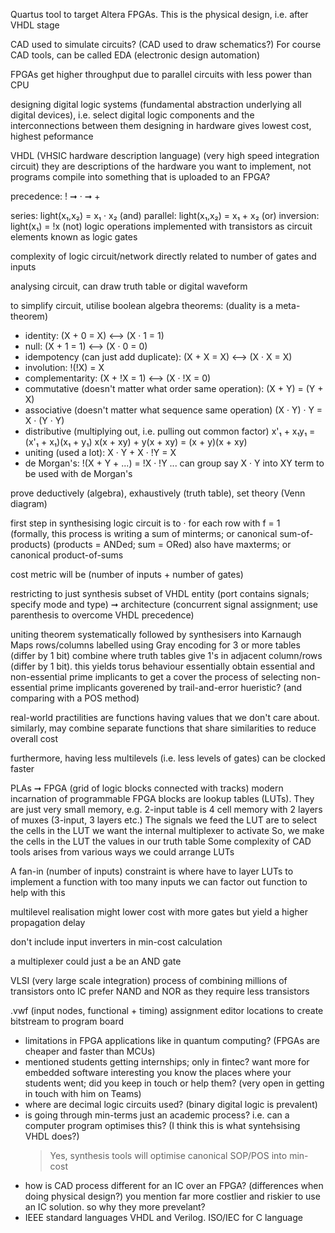 <!-- SPDX-License-Identifier: zlib-acknowledgement -->

Quartus tool to target Altera FPGAs. 
This is the physical design, i.e. after VHDL stage

CAD used to simulate circuits? (CAD used to draw schematics?)
For course CAD tools, can be called EDA (electronic design automation)

FPGAs get higher throughput due to parallel circuits with less power than CPU

designing digital logic systems (fundamental abstraction underlying all digital devices), 
i.e. select digital logic components and the interconnections between them
designing in hardware gives lowest cost, highest peformance 

VHDL (VHSIC hardware description language) (very high speed integration circuit)
they are descriptions of the hardware you want to implement, not programs
compile into something that is uploaded to an FPGA?

precedence: ! ➞ · ➞ +

series: light(x₁,x₂) = x₁ · x₂ (and)
parallel: light(x₁,x₂) = x₁ + x₂ (or)
inversion: light(x₁) = !x (not)
logic operations implemented with transistors as circuit elements known as logic gates

complexity of logic circuit/network directly related to number of gates and inputs

analysing circuit, can draw truth table or digital waveform 

to simplify circuit, utilise boolean algebra theorems:
(duality is a meta-theorem)
- identity: (X + 0 = X) ⟷ (X · 1 = 1)
- null: (X + 1 = 1) ⟷ (X · 0 = 0)
- idempotency (can just add duplicate): (X + X = X) ⟷ (X · X = X)
- involution: !(!X) = X
- complementarity: (X + !X = 1) ⟷ (X · !X = 0)
- commutative (doesn't matter what order same operation): (X + Y) = (Y + X)
- associative (doesn't matter what sequence same operation) (X · Y) · Y = X · (Y · Y)
- distributive (multiplying out, i.e. pulling out common factor) 
x'₁ + x₁y₁ = (x'₁ + x₁)(x₁ + y₁)
x(x + xy) + y(x + xy) = (x + y)(x + xy)
- uniting (used a lot): X · Y + X · !Y = X 
- de Morgan's: !(X + Y + ...) = !X · !Y ...
can group say X · Y into XY term to be used with de Morgan's

prove deductively (algebra), exhaustively (truth table), set theory (Venn diagram)

first step in synthesising logic circuit is to · for each row with f = 1  
(formally, this process is writing a sum of minterms; or canonical sum-of-products)
(products = ANDed; sum = ORed)
also have maxterms; or canonical product-of-sums

cost metric will be (number of inputs + number of gates)

restricting to just synthesis subset of VHDL
entity (port contains signals; specify mode and type) ➞ 
architecture (concurrent signal assignment; use parenthesis to overcome VHDL precedence)

uniting theorem systematically followed by synthesisers into Karnaugh Maps
rows/columns labelled using Gray encoding for 3 or more tables (differ by 1 bit)
combine where truth tables give 1's in adjacent column/rows (differ by 1 bit). this yields torus behaviour
essentially obtain essential and non-essential prime implicants to get a cover
the process of selecting non-essential prime implicants goverened by trail-and-error hueristic? (and comparing with a POS method)

real-world practilities are functions having values that we don't care about.
similarly, may combine separate functions that share similarities to reduce overall cost

furthermore, having less multilevels (i.e. less levels of gates) can be clocked faster 

PLAs ➞ FPGA (grid of logic blocks connected with tracks) modern incarnation of programmable
FPGA blocks are lookup tables (LUTs). They are just very small memory, e.g. 2-input table is 4 cell memory with 2 layers of muxes (3-input, 3 layers etc.)
The signals we feed the LUT are to select the cells in the LUT we want the internal multiplexer to activate
So, we make the cells in the LUT the values in our truth table
Some complexity of CAD tools arises from various ways we could arrange LUTs

A fan-in (number of inputs) constraint is where have to layer LUTs to implement a function with too many inputs
we can factor out function to help with this

multilevel realisation might lower cost with more gates but yield a higher propagation delay

don't include input inverters in min-cost calculation

a multiplexer could just a be an AND gate

VLSI (very large scale integration) process of combining millions of transistors onto IC
prefer NAND and NOR as they require less transistors


.vwf (input nodes, functional + timing)
assignment editor locations to create bitstream to program board


* limitations in FPGA applications like in quantum computing? (FPGAs are cheaper and faster than MCUs)
* mentioned students getting internships; only in fintec? want more for embedded software
interesting you know the places where your students went; did you keep in touch or help them?
(very open in getting in touch with him on Teams)
* where are decimal logic circuits used? (binary digital logic is prevalent)
* is going through min-terms just an academic process?
i.e. can a computer program optimises this?
(I think this is what syntehsising VHDL does?)
  > Yes, synthesis tools will optimise canonical SOP/POS into min-cost 
* how is CAD process different for an IC over an FPGA? (differences when doing physical design?)
you mention far more costlier and riskier to use an IC solution. so why they more prevelant?
* IEEE standard languages VHDL and Verilog. 
ISO/IEC for C language
